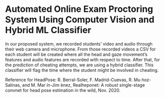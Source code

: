 # Automated Online Exam Proctoring System Using Computer Vision and Hybrid ML Classifier
In our proposed system, we recorded students’ video and audio through their web camera and microphone. From those recorded videos a CSV for each student will be created where all the head and gaze movement’s features and audio features are recorded with respect to time. After that, for the prediction of cheating attempts, we are using a hybrid classifier. This classifier will flag the time where the student might be involved in cheating.


Reference for HeadPose: R. Berral-Soler, F. Madrid-Cuevas, R. Mu ̃noz-Salinas, and M. Mar ́ın-Jim ́enez,
Realheponet: A robust single-stage convnet for head pose estimation in the wild,
Nov. 2020.
